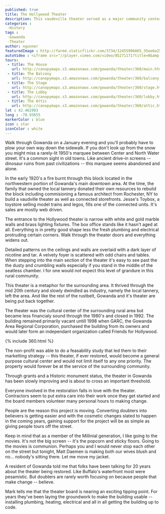 ```yaml
---
published: true
title: The Hollywood Theater
description: This vaudeville theater served as a major community center for Gowanda and the surrounding area in the mid 20th century until it fell on hard times and was abandoned. Since 1994 community members have been trying to bring the theater back. 
categories : 
 -History
tags :
 -Gowanda
 -Theater
author: ngunner
featuredImage : http://farm4.staticflickr.com/3734/12455996865_35ee6a25ec_h.jpg
autoVideo : <iframe src="//player.vimeo.com/video/85271171?title=0&amp;byline=0&amp;portrait=0&amp;autoplay=1&amp;loop=1" width="500" height="281" frameborder="0" webkitallowfullscreen mozallowfullscreen allowfullscreen></iframe>
tours:
 - title: The House
   url: http://canopymaps.s3.amazonaws.com/gowanda/theater/360/main.html
 - title: The Balcony
   url: http://canopymaps.s3.amazonaws.com/gowanda/theater/360/balcony.html
 - title: The Stage
   url: http://canopymaps.s3.amazonaws.com/gowanda/theater/360/stage.html
 - title: The Lobby
   url: http://canopymaps.s3.amazonaws.com/gowanda/theater/360/lobby.html
 - title: The Attic
   url: http://canopymaps.s3.amazonaws.com/gowanda/theater/360/attic.html
lat : 42.462983
long : -78.93655
markerColor : blue
icon : star
iconColor : white
---
```

Walk through Gowanda on a January evening and you'll probably have to plow your own way down the sidewalk. If you don't look up from the snow you might miss a rarely-lit 1950's marquee between Center and North Water street. It's a common sight in old towns. Like ancient drive-in screens -- dinosaur ruins from past civilizations -- this marquee seems abandoned and alone.

In the early 1920's a fire burnt through this block located in the northwestern portion of Gowanda's main downtown area. At the time, the family that owned the local tannery donated their own resources to rebuild the block including commisioning a famous architect from Rochester, NY to build a vaudville theater as well as connected storefronts. Jesse's Toybox, a toystore selling model trains and legos, fills one of the connected units. It's sales are mostly web driven.

The entrance to the Hollywood theater is narrow with white and gold marble walls and brass lighting fixtures. The box office stands like it hasn't aged at all. Everything is in pretty good shape less the fresh plumbing and electrical protruding certain corners. Walk through the theater doors and everything widens out. 

Detailed patterns on the ceilings and walls are overlaid with a dark layer of nicotine and tar. A velvety foyer is scattered with odd chairs and tables. When stepping into the main section of the theater it's easy to see past the the dusty and crumbling walls especially if you stand in the middle of the seatless chamber. I for one would not expect this level of grandure in this rural community. 

This theater is a metaphor for the surrounding area. It thrived through the mid 20th century and slowly dwindled as industry, namely the local tannery, left the area. And like the rest of the rustbelt, Gowanda and it's theater are being put back together.

The theater was the cultural center of the surrounding rural area but became less financialy sound through the 1980's and closed in 1992. The building remained primarily vacant untill 1998 when GARC, the Gowanda Area Regional Corporation, purchased the building from its owners and would later form an independant organization called Friends for Hollywood. 

{% include 360.html %}

The non-profit was able to do a feasability study that led them to their marketting strategy -- this theater, if ever restored, would become a general purpose cultural center and would not limit itself to any one priority. The property would forever be at the service of the surrounding community.

Through grants and a Historic monument status, the theater in Gowanda has been slowly improving and is about to cross an important threshold.

Everyone involved in the restoration falls in love with the theater. Contractors seem to put extra care into their work once they get started and the board members volunteer many personal hours to making change.

People are the reason this project is moving. Converting doubters into believers is getting easier and with the cosmetic changes slated to happen in the coming years, gaining support for the project will be as simple as giving people tours off the street. 

Keep in mind that as a member of the Millinial generation, I like going to the movies. It's not the big screen -- it's the popcorn and sticky floors. Going to the movies is communion. Perhaps you and I would never stop each other on the street but tonight, Matt Daemen is making both our wives blush and no... nobody's sitting there. Let me move my jacket.

A resident of Gowanda told me that folks have been talking for 20 years about the theater being restored. Like Buffalo's waterfront most were pesamistic. But doubters are rarely worth focusing on because people that make change -- believe.

Mark tells me that the theater board is nearing an exciting tipping point. For years they've been laying the groundwork to make the building usable -- installing plumbing, heating, electrical and all in all getting the building up to code.